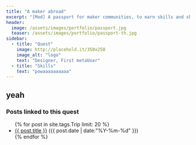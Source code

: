 ```yaml
---
title: "A maker abroad"
excerpt: "[Mod] A passport for maker communities, to earn skills and share trust, to explore and meet makers without borders "
header:
  image: /assets/images/portfolio/passport.jpg
  teaser: /assets/images/portfolio/passport-th.jpg
sidebar:
  - title: "Quest"
    image: http://placehold.it/350x250
    image_alt: "logo"
    text: "Designer, First metaUser"
  - title: "Skills"
    text: "powaaaaaaaaaa"
---
```


yeah
---
### Posts linked to this quest
<ul class="posts">
{% for post in site.tags.Trip limit: 20 %}  <!-- change the name after site.tags.***** to select the tag -->
  <div class="post_info">
    <li>
         <a href="{{ post.url }}">{{ post.title }}</a>
         <span>({{ post.date | date:"%Y-%m-%d" }})</span>
    </li>
    </div>
  {% endfor %}
</ul>
